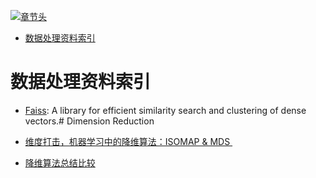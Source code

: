 [![章节头](https://parg.co/UGo)](https://parg.co/b4z) 
 - [数据处理资料索引](#%E6%95%B0%E6%8D%AE%E5%A4%84%E7%90%86%E8%B5%84%E6%96%99%E7%B4%A2%E5%BC%95) 

# 数据处理资料索引

- [Faiss](https://github.com/facebookresearch/faiss): A library for efficient similarity search and clustering of dense vectors.# Dimension Reduction
- [维度打击，机器学习中的降维算法：ISOMAP & MDS ](http://blog.csdn.net/dark_scope/article/details/53229427)

- [降维算法总结比较](https://zhuanlan.zhihu.com/p/25095926)